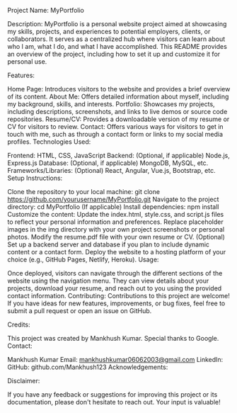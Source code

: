 Project Name: MyPortfolio

Description:
MyPortfolio is a personal website project aimed at showcasing my skills, projects, and experiences to potential employers, clients, or collaborators. It serves as a centralized hub where visitors can learn about who I am, what I do, and what I have accomplished. This README provides an overview of the project, including how to set it up and customize it for personal use.

Features:

Home Page: Introduces visitors to the website and provides a brief overview of its content.
About Me: Offers detailed information about myself, including my background, skills, and interests.
Portfolio: Showcases my projects, including descriptions, screenshots, and links to live demos or source code repositories.
Resume/CV: Provides a downloadable version of my resume or CV for visitors to review.
Contact: Offers various ways for visitors to get in touch with me, such as through a contact form or links to my social media profiles.
Technologies Used:

Frontend: HTML, CSS, JavaScript
Backend: (Optional, if applicable) Node.js, Express.js
Database: (Optional, if applicable) MongoDB, MySQL, etc.
Frameworks/Libraries: (Optional) React, Angular, Vue.js, Bootstrap, etc.
Setup Instructions:

Clone the repository to your local machine: git clone https://github.com/yourusername/MyPortfolio.git
Navigate to the project directory: cd MyPortfolio
(If applicable) Install dependencies: npm install
Customize the content:
Update the index.html, style.css, and script.js files to reflect your personal information and preferences.
Replace placeholder images in the img directory with your own project screenshots or personal photos.
Modify the resume.pdf file with your own resume or CV.
(Optional) Set up a backend server and database if you plan to include dynamic content or a contact form.
Deploy the website to a hosting platform of your choice (e.g., GitHub Pages, Netlify, Heroku).
Usage:

Once deployed, visitors can navigate through the different sections of the website using the navigation menu.
They can view details about your projects, download your resume, and reach out to you using the provided contact information.
Contributing:
Contributions to this project are welcome! If you have ideas for new features, improvements, or bug fixes, feel free to submit a pull request or open an issue on GitHub.



Credits:

This project was created by Mankhush Kumar.
Special thanks to Google.
Contact:

Mankhush Kumar
Email: mankhushkumar06062003@gmail.com
LinkedIn: 
GitHub: github.com/Mankhush123
Acknowledgements:


Disclaimer:

If you have any feedback or suggestions for improving this project or its documentation, please don't hesitate to reach out. Your input is valuable!
